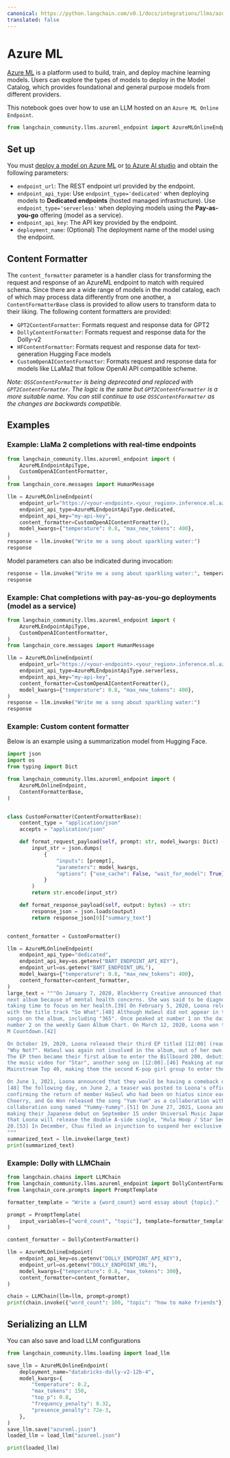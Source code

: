 ```yaml
---
canonical: https://python.langchain.com/v0.1/docs/integrations/llms/azure_ml
translated: false
---
```


# Azure ML

[Azure ML](https://azure.microsoft.com/en-us/products/machine-learning/) is a platform used to build, train, and deploy machine learning models. Users can explore the types of models to deploy in the Model Catalog, which provides foundational and general purpose models from different providers.

This notebook goes over how to use an LLM hosted on an `Azure ML Online Endpoint`.

```python
from langchain_community.llms.azureml_endpoint import AzureMLOnlineEndpoint
```

## Set up

You must [deploy a model on Azure ML](https://learn.microsoft.com/en-us/azure/machine-learning/how-to-use-foundation-models?view=azureml-api-2#deploying-foundation-models-to-endpoints-for-inferencing) or [to Azure AI studio](https://learn.microsoft.com/en-us/azure/ai-studio/how-to/deploy-models-open) and obtain the following parameters:

* `endpoint_url`: The REST endpoint url provided by the endpoint.
* `endpoint_api_type`: Use `endpoint_type='dedicated'` when deploying models to **Dedicated endpoints** (hosted managed infrastructure). Use `endpoint_type='serverless'` when deploying models using the **Pay-as-you-go** offering (model as a service).
* `endpoint_api_key`: The API key provided by the endpoint.
* `deployment_name`: (Optional) The deployment name of the model using the endpoint.

## Content Formatter

The `content_formatter` parameter is a handler class for transforming the request and response of an AzureML endpoint to match with required schema. Since there are a wide range of models in the model catalog, each of which may process data differently from one another, a `ContentFormatterBase` class is provided to allow users to transform data to their liking. The following content formatters are provided:

* `GPT2ContentFormatter`: Formats request and response data for GPT2
* `DollyContentFormatter`: Formats request and response data for the Dolly-v2
* `HFContentFormatter`: Formats request and response data for text-generation Hugging Face models
* `CustomOpenAIContentFormatter`: Formats request and response data for models like LLaMa2 that follow OpenAI API compatible scheme.

*Note: `OSSContentFormatter` is being deprecated and replaced with `GPT2ContentFormatter`. The logic is the same but `GPT2ContentFormatter` is a more suitable name. You can still continue to use `OSSContentFormatter` as the changes are backwards compatible.*

## Examples

### Example: LlaMa 2 completions with real-time endpoints

```python
from langchain_community.llms.azureml_endpoint import (
    AzureMLEndpointApiType,
    CustomOpenAIContentFormatter,
)
from langchain_core.messages import HumanMessage

llm = AzureMLOnlineEndpoint(
    endpoint_url="https://<your-endpoint>.<your_region>.inference.ml.azure.com/score",
    endpoint_api_type=AzureMLEndpointApiType.dedicated,
    endpoint_api_key="my-api-key",
    content_formatter=CustomOpenAIContentFormatter(),
    model_kwargs={"temperature": 0.8, "max_new_tokens": 400},
)
response = llm.invoke("Write me a song about sparkling water:")
response
```

Model parameters can also be indicated during invocation:

```python
response = llm.invoke("Write me a song about sparkling water:", temperature=0.5)
response
```

### Example: Chat completions with pay-as-you-go deployments (model as a service)

```python
from langchain_community.llms.azureml_endpoint import (
    AzureMLEndpointApiType,
    CustomOpenAIContentFormatter,
)
from langchain_core.messages import HumanMessage

llm = AzureMLOnlineEndpoint(
    endpoint_url="https://<your-endpoint>.<your_region>.inference.ml.azure.com/v1/completions",
    endpoint_api_type=AzureMLEndpointApiType.serverless,
    endpoint_api_key="my-api-key",
    content_formatter=CustomOpenAIContentFormatter(),
    model_kwargs={"temperature": 0.8, "max_new_tokens": 400},
)
response = llm.invoke("Write me a song about sparkling water:")
response
```

### Example: Custom content formatter

Below is an example using a summarization model from Hugging Face.

```python
import json
import os
from typing import Dict

from langchain_community.llms.azureml_endpoint import (
    AzureMLOnlineEndpoint,
    ContentFormatterBase,
)


class CustomFormatter(ContentFormatterBase):
    content_type = "application/json"
    accepts = "application/json"

    def format_request_payload(self, prompt: str, model_kwargs: Dict) -> bytes:
        input_str = json.dumps(
            {
                "inputs": [prompt],
                "parameters": model_kwargs,
                "options": {"use_cache": False, "wait_for_model": True},
            }
        )
        return str.encode(input_str)

    def format_response_payload(self, output: bytes) -> str:
        response_json = json.loads(output)
        return response_json[0]["summary_text"]


content_formatter = CustomFormatter()

llm = AzureMLOnlineEndpoint(
    endpoint_api_type="dedicated",
    endpoint_api_key=os.getenv("BART_ENDPOINT_API_KEY"),
    endpoint_url=os.getenv("BART_ENDPOINT_URL"),
    model_kwargs={"temperature": 0.8, "max_new_tokens": 400},
    content_formatter=content_formatter,
)
large_text = """On January 7, 2020, Blockberry Creative announced that HaSeul would not participate in the promotion for Loona's
next album because of mental health concerns. She was said to be diagnosed with "intermittent anxiety symptoms" and would be
taking time to focus on her health.[39] On February 5, 2020, Loona released their second EP titled [#] (read as hash), along
with the title track "So What".[40] Although HaSeul did not appear in the title track, her vocals are featured on three other
songs on the album, including "365". Once peaked at number 1 on the daily Gaon Retail Album Chart,[41] the EP then debuted at
number 2 on the weekly Gaon Album Chart. On March 12, 2020, Loona won their first music show trophy with "So What" on Mnet's
M Countdown.[42]

On October 19, 2020, Loona released their third EP titled [12:00] (read as midnight),[43] accompanied by its first single
"Why Not?". HaSeul was again not involved in the album, out of her own decision to focus on the recovery of her health.[44]
The EP then became their first album to enter the Billboard 200, debuting at number 112.[45] On November 18, Loona released
the music video for "Star", another song on [12:00].[46] Peaking at number 40, "Star" is Loona's first entry on the Billboard
Mainstream Top 40, making them the second K-pop girl group to enter the chart.[47]

On June 1, 2021, Loona announced that they would be having a comeback on June 28, with their fourth EP, [&] (read as and).
[48] The following day, on June 2, a teaser was posted to Loona's official social media accounts showing twelve sets of eyes,
confirming the return of member HaSeul who had been on hiatus since early 2020.[49] On June 12, group members YeoJin, Kim Lip,
Choerry, and Go Won released the song "Yum-Yum" as a collaboration with Cocomong.[50] On September 8, they released another
collaboration song named "Yummy-Yummy".[51] On June 27, 2021, Loona announced at the end of their special clip that they are
making their Japanese debut on September 15 under Universal Music Japan sublabel EMI Records.[52] On August 27, it was announced
that Loona will release the double A-side single, "Hula Hoop / Star Seed" on September 15, with a physical CD release on October
20.[53] In December, Chuu filed an injunction to suspend her exclusive contract with Blockberry Creative.[54][55]
"""
summarized_text = llm.invoke(large_text)
print(summarized_text)
```

### Example: Dolly with LLMChain

```python
from langchain.chains import LLMChain
from langchain_community.llms.azureml_endpoint import DollyContentFormatter
from langchain_core.prompts import PromptTemplate

formatter_template = "Write a {word_count} word essay about {topic}."

prompt = PromptTemplate(
    input_variables=["word_count", "topic"], template=formatter_template
)

content_formatter = DollyContentFormatter()

llm = AzureMLOnlineEndpoint(
    endpoint_api_key=os.getenv("DOLLY_ENDPOINT_API_KEY"),
    endpoint_url=os.getenv("DOLLY_ENDPOINT_URL"),
    model_kwargs={"temperature": 0.8, "max_tokens": 300},
    content_formatter=content_formatter,
)

chain = LLMChain(llm=llm, prompt=prompt)
print(chain.invoke({"word_count": 100, "topic": "how to make friends"}))
```

## Serializing an LLM

You can also save and load LLM configurations

```python
from langchain_community.llms.loading import load_llm

save_llm = AzureMLOnlineEndpoint(
    deployment_name="databricks-dolly-v2-12b-4",
    model_kwargs={
        "temperature": 0.2,
        "max_tokens": 150,
        "top_p": 0.8,
        "frequency_penalty": 0.32,
        "presence_penalty": 72e-3,
    },
)
save_llm.save("azureml.json")
loaded_llm = load_llm("azureml.json")

print(loaded_llm)
```